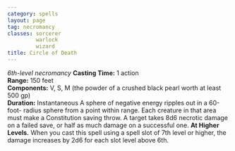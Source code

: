 ```yaml
---
category: spells
layout: page
tag: necromancy
classes: sorcerer
         warlock
         wizard
title: Circle of Death 
---
```

_6th-level necromancy_ 
**Casting Time:** 1 action    
**Range:** 150 feet   
**Components:** V, S, M (the powder of a crushed black pearl worth at least 500 gp)    
**Duration:** Instantaneous 
A sphere of negative energy ripples out in a 60-foot- radius sphere from a point within range. Each creature in that area must make a Constitution saving throw. A target takes 8d6 necrotic damage on a failed save, or half as much damage on a successful one. 
**At Higher Levels.** When you cast this spell using a spell slot of 7th level or higher, the damage increases by 2d6 for each slot level above 6th. 